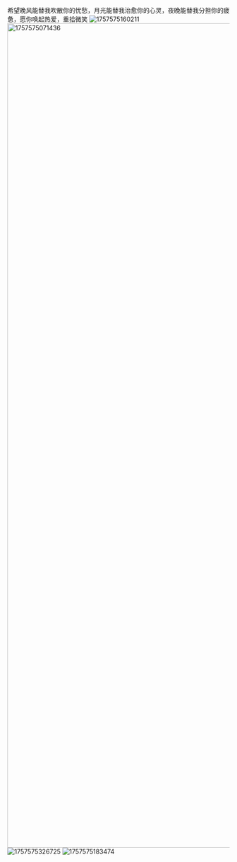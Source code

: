 希望晚风能替我吹散你的忧愁，月光能替我治愈你的心灵，夜晚能替我分担你的疲惫，愿你唤起热爱，重拾微笑
![1757575160211](https://github.com/user-attachments/assets/9bbedd1f-9fe9-49cf-b600-ef95e97a5a4a)
<img width="1052" height="1870" alt="1757575071436" src="https://github.com/user-attachments/assets/df9d63f2-6001-46c6-858a-5155a21ce657" />
![1757575326725](https://github.com/user-attachments/assets/0ec7926b-7656-4a9d-a48d-ca833ba0daf9)
![1757575183474](https://github.com/user-attachments/assets/867a8962-4cdc-4eb6-8101-388e75b046f8)

<!--![1757575160211](https://github.com/user-attachments/assets/35703e81-b25f-45b4-a516-37fdf407d25d)

**xl1206/XL1206** is a ✨ _special_ ✨ repository because its `README.md` (this file) appears on your GitHub profile.

Here are some ideas to get you started:


- 🔭 I’m currently working on ...
- 🌱 I’m currently learning ...
- 👯 I’m looking to collaborate on ...
- 🤔 I’m looking for help with ...
- 💬 Ask me about ...
- 📫 How to reach me: ...
- 😄 Pronouns: ...
- ⚡ Fun fact: ...
-->
